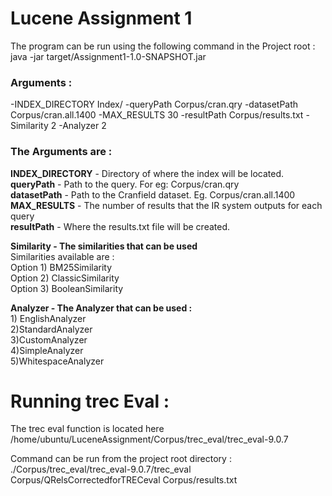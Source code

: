 # Lucene Assignment 1 
The program can be run using the following command in the Project root :  
java -jar target/Assignment1-1.0-SNAPSHOT.jar

### Arguments : 
-INDEX_DIRECTORY Index/ -queryPath Corpus/cran.qry -datasetPath Corpus/cran.all.1400 -MAX_RESULTS 30  -resultPath Corpus/results.txt -Similarity 2 -Analyzer 2  


### The Arguments are : 
**INDEX_DIRECTORY** - Directory of where the index will be located.   
**queryPath** - Path to the query. For eg: Corpus/cran.qry  
**datasetPath** - Path to the Cranfield dataset. Eg. Corpus/cran.all.1400  
**MAX_RESULTS** - The number of results that the IR system outputs for each query  
**resultPath** - Where the results.txt file will be created.  

**Similarity - The similarities that can be used**  
                Similarities available are :  
                Option 1) BM25Similarity  
                Option 2) ClassicSimilarity  
                Option 3) BooleanSimilarity  
                
**Analyzer - The Analyzer that can be used :**   
            1) EnglishAnalyzer  
            2)StandardAnalyzer  
            3)CustomAnalyzer  
            4)SimpleAnalyzer  
            5)WhitespaceAnalyzer  
            
# Running trec Eval : 

The trec eval function is located here /home/ubuntu/LuceneAssignment/Corpus/trec_eval/trec_eval-9.0.7

Command can be run from the project root directory :  
./Corpus/trec_eval/trec_eval-9.0.7/trec_eval Corpus/QRelsCorrectedforTRECeval
 Corpus/results.txt 